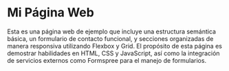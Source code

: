 # Mi Página Web

Esta es una página web de ejemplo que incluye una estructura semántica básica, un formulario de contacto funcional, y secciones organizadas de manera responsiva utilizando Flexbox y Grid. El propósito de esta página es demostrar habilidades en HTML, CSS y JavaScript, así como la integración de servicios externos como Formspree para el manejo de formularios.

